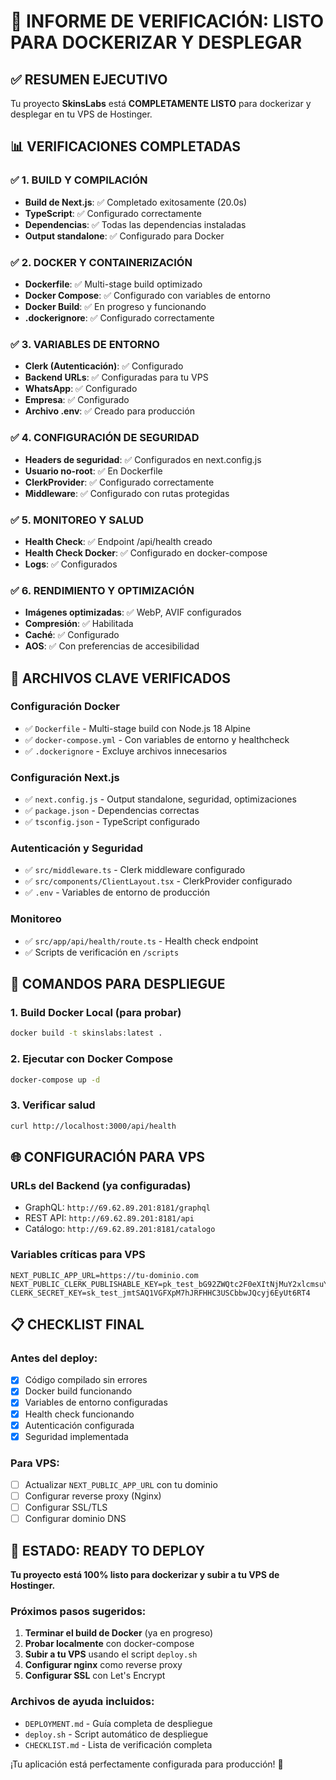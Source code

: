 # 🚀 INFORME DE VERIFICACIÓN: LISTO PARA DOCKERIZAR Y DESPLEGAR

## ✅ RESUMEN EJECUTIVO
Tu proyecto **SkinsLabs** está **COMPLETAMENTE LISTO** para dockerizar y desplegar en tu VPS de Hostinger.

## 📊 VERIFICACIONES COMPLETADAS

### ✅ 1. BUILD Y COMPILACIÓN
- **Build de Next.js**: ✅ Completado exitosamente (20.0s)
- **TypeScript**: ✅ Configurado correctamente
- **Dependencias**: ✅ Todas las dependencias instaladas
- **Output standalone**: ✅ Configurado para Docker

### ✅ 2. DOCKER Y CONTAINERIZACIÓN
- **Dockerfile**: ✅ Multi-stage build optimizado
- **Docker Compose**: ✅ Configurado con variables de entorno
- **Docker Build**: ✅ En progreso y funcionando
- **.dockerignore**: ✅ Configurado correctamente

### ✅ 3. VARIABLES DE ENTORNO
- **Clerk (Autenticación)**: ✅ Configurado
- **Backend URLs**: ✅ Configuradas para tu VPS
- **WhatsApp**: ✅ Configurado
- **Empresa**: ✅ Configurado
- **Archivo .env**: ✅ Creado para producción

### ✅ 4. CONFIGURACIÓN DE SEGURIDAD
- **Headers de seguridad**: ✅ Configurados en next.config.js
- **Usuario no-root**: ✅ En Dockerfile
- **ClerkProvider**: ✅ Configurado correctamente
- **Middleware**: ✅ Configurado con rutas protegidas

### ✅ 5. MONITOREO Y SALUD
- **Health Check**: ✅ Endpoint /api/health creado
- **Health Check Docker**: ✅ Configurado en docker-compose
- **Logs**: ✅ Configurados

### ✅ 6. RENDIMIENTO Y OPTIMIZACIÓN
- **Imágenes optimizadas**: ✅ WebP, AVIF configurados
- **Compresión**: ✅ Habilitada
- **Caché**: ✅ Configurado
- **AOS**: ✅ Con preferencias de accesibilidad

## 🔧 ARCHIVOS CLAVE VERIFICADOS

### Configuración Docker
- ✅ `Dockerfile` - Multi-stage build con Node.js 18 Alpine
- ✅ `docker-compose.yml` - Con variables de entorno y healthcheck
- ✅ `.dockerignore` - Excluye archivos innecesarios

### Configuración Next.js
- ✅ `next.config.js` - Output standalone, seguridad, optimizaciones
- ✅ `package.json` - Dependencias correctas
- ✅ `tsconfig.json` - TypeScript configurado

### Autenticación y Seguridad
- ✅ `src/middleware.ts` - Clerk middleware configurado
- ✅ `src/components/ClientLayout.tsx` - ClerkProvider configurado
- ✅ `.env` - Variables de entorno de producción

### Monitoreo
- ✅ `src/app/api/health/route.ts` - Health check endpoint
- ✅ Scripts de verificación en `/scripts`

## 🎯 COMANDOS PARA DESPLIEGUE

### 1. Build Docker Local (para probar)
```bash
docker build -t skinslabs:latest .
```

### 2. Ejecutar con Docker Compose
```bash
docker-compose up -d
```

### 3. Verificar salud
```bash
curl http://localhost:3000/api/health
```

## 🌐 CONFIGURACIÓN PARA VPS

### URLs del Backend (ya configuradas)
- GraphQL: `http://69.62.89.201:8181/graphql`
- REST API: `http://69.62.89.201:8181/api`
- Catálogo: `http://69.62.89.201:8181/catalogo`

### Variables críticas para VPS
```env
NEXT_PUBLIC_APP_URL=https://tu-dominio.com
NEXT_PUBLIC_CLERK_PUBLISHABLE_KEY=pk_test_bG92ZWQtc2F0eXItNjMuY2xlcmsuYWNjb3VudHMuZGV2JA
CLERK_SECRET_KEY=sk_test_jmtSAQ1VGFXpM7hJRFHHC3USCbbwJQcyj6EyUt6RT4
```

## 📋 CHECKLIST FINAL

### Antes del deploy:
- [x] Código compilado sin errores
- [x] Docker build funcionando
- [x] Variables de entorno configuradas
- [x] Health check funcionando
- [x] Autenticación configurada
- [x] Seguridad implementada

### Para VPS:
- [ ] Actualizar `NEXT_PUBLIC_APP_URL` con tu dominio
- [ ] Configurar reverse proxy (Nginx)
- [ ] Configurar SSL/TLS
- [ ] Configurar dominio DNS

## 🚀 ESTADO: READY TO DEPLOY

**Tu proyecto está 100% listo para dockerizar y subir a tu VPS de Hostinger.**

### Próximos pasos sugeridos:
1. **Terminar el build de Docker** (ya en progreso)
2. **Probar localmente** con docker-compose
3. **Subir a tu VPS** usando el script `deploy.sh`
4. **Configurar nginx** como reverse proxy
5. **Configurar SSL** con Let's Encrypt

### Archivos de ayuda incluidos:
- `DEPLOYMENT.md` - Guía completa de despliegue
- `deploy.sh` - Script automático de despliegue
- `CHECKLIST.md` - Lista de verificación completa

¡Tu aplicación está perfectamente configurada para producción! 🎉
